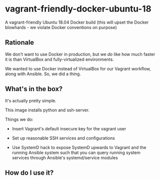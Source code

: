 # vagrant-friendly-docker-ubuntu-18
A vagrant-friendly Ubuntu 18.04 Docker build (this will upset the Docker blowhards - we violate Docker conventions on purpose)

## Rationale
We don't want to use Docker in production, but we *do* like how much faster it is than VirtualBox and fully-virtualized environments.

We wanted to use Docker instead of VirtualBox for our Vagrant workflow, along with Ansible. So, we did a thing.

## What's in the box?
It's actually pretty simple.

This image installs python and ssh-server.

Things we do:

- Insert Vagrant's default insecure key for the vagrant user

- Set up reasonable SSH services and configurations

- Use SystemD hack to expose SystemD upwards to Vagrant and the running Ansible system such that you can query running system services through Ansible's systemd/service modules

## How do I use it?
